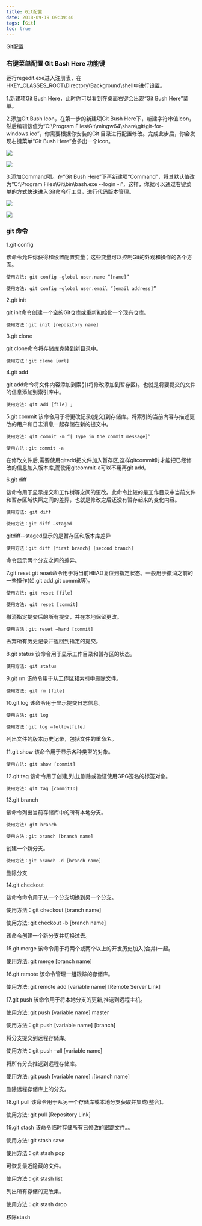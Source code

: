 ```yaml
---
title: Git配置
date: 2018-09-19 09:39:40
tags: [Git]
toc: true
---
```

Git配置

<!--more-->

### 右键菜单配置 Git Bash Here 功能键


运行regedit.exe进入注册表，在HKEY_CLASSES_ROOT\Directory\Background\shell中进行设置。

1.新建项Git Bush Here，此时你可以看到在桌面右键会出现“Git Bush Here”菜单。

2.添加Git Bush Icon，在第一步的新建项Git Bush Here下，新建字符串值Icon，然后编辑该值为“C:\Program Files\Git\mingw64\share\git\git-for-windows.ico”，你需要根据你安装的Git 目录进行配置修改。完成此步后，你会发现右键菜单“Git Bush Here”会多出一个Icon。

![](http://p3qhnc0eg.bkt.clouddn.com/img/blog/git_bash1.png)

![](http://p3qhnc0eg.bkt.clouddn.com/img/blog/git_bash2.png)

3.添加Command项。在“Git Bush Here”下再新建项“Command”，将其默认值改为“C:\Program Files\Git\bin\bash.exe --login -i”，这样，你就可以通过右键菜单的方式快速进入Git命令行工具，进行代码版本管理。

![](http://p3qhnc0eg.bkt.clouddn.com/img/blog/git_command1.png)

![](http://p3qhnc0eg.bkt.clouddn.com/img/blog/git_command2.png)

### git 命令


1.git config

该命令允许你获得和设置配置变量；这些变量可以控制Git的外观和操作的各个方面。
```
使用方法: git config –global user.name “[name]”

使用方法: git config –global user.email “[email address]”
```


2.git init


git init命令创建一个空的Git仓库或重新初始化一个现有仓库。
```
使用方法：git init [repository name]
```

3.git clone

git clone命令将存储库克隆到新目录中。
```
使用方法：git clone [url]
```

4.git add

git add命令将文件内容添加到索引(将修改添加到暂存区)。也就是将要提交的文件的信息添加到索引库中。
```
使用方法: git add [file] ;
```

5.git commit
该命令用于将更改记录(提交)到存储库。将索引的当前内容与描述更改的用户和日志消息一起存储在新的提交中。

```
使用方法: git commit -m “[ Type in the commit message]”

使用方法：git commit -a
```

在修改文件后,需要使用gitadd把文件加入暂存区,这样gitcommit时才能把已经修改的信息加入版本库,而使用gitcommit-a可以不用再git add。


6.git diff

该命令用于显示提交和工作树等之间的更改。此命令比较的是工作目录中当前文件和暂存区域快照之间的差异，也就是修改之后还没有暂存起来的变化内容。
```
使用方法: git diff

使用方法：git diff –staged
```
gitdiff--staged显示的是暂存区和版本库差异

```
使用方法：git diff [first branch] [second branch]
```
命令显示两个分支之间的差异。


7.git reset
git reset命令用于将当前HEAD复位到指定状态。一般用于撤消之前的一些操作(如:git add,git commit等)。
```
使用方法: git reset [file]

使用方法: git reset [commit]
```
撤消指定提交后的所有提交，并在本地保留更改。

```
使用方法：git reset –hard [commit]
```
丢弃所有历史记录并返回到指定的提交。


8.git status
该命令用于显示工作目录和暂存区的状态。
```
使用方法: git status
```

9.git rm
该命令用于从工作区和索引中删除文件。
```
使用方法: git rm [file]
```

10.git log
该命令用于显示提交日志信息。
```
使用方法: git log

使用方法：git log –follow[file]
```
列出文件的版本历史记录，包括文件的重命名。


11.git show
该命令用于显示各种类型的对象。
```
使用方法: git show [commit]
```

12.git tag
该命令用于创建,列出,删除或验证使用GPG签名的标签对象。
```
使用方法: git tag [commitID]
```

13.git branch

该命令列出当前存储库中的所有本地分支。
```
使用方法: git branch

使用方法：git branch [branch name]
```
创建一个新分支。

```
使用方法：git branch -d [branch name]
```
删除分支


14.git checkout

该命令命令用于从一个分支切换到另一个分支。

使用方法：git checkout [branch name]


使用方法: git checkout -b [branch name]

该命令创建一个新分支并切换过去。


15.git merge
该命令用于将两个或两个以上的开发历史加入(合并)一起。

使用方法: git merge [branch name]


16.git remote
该命令管理一组跟踪的存储库。

使用方法: git remote add [variable name] [Remote Server Link]




17.git push
该命令用于将本地分支的更新,推送到远程主机。

使用方法: git push [variable name] master


使用方法：git push [variable name] [branch]

将分支提交到远程存储库。


使用方法：git push –all [variable name]

将所有分支推送到远程存储库。


使用方法: git push [variable name] :[branch name]

删除远程存储库上的分支。


18.git pull
该命令用于从另一个存储库或本地分支获取并集成(整合)。

使用方法: git pull [Repository Link]


19.git stash
该命令临时存储所有已修改的跟踪文件。。

使用方法: git stash save


使用方法：git stash pop

可恢复最近隐藏的文件。


使用方法：git stash list

列出所有存储的更改集。


使用方法：git stash drop

移除stash